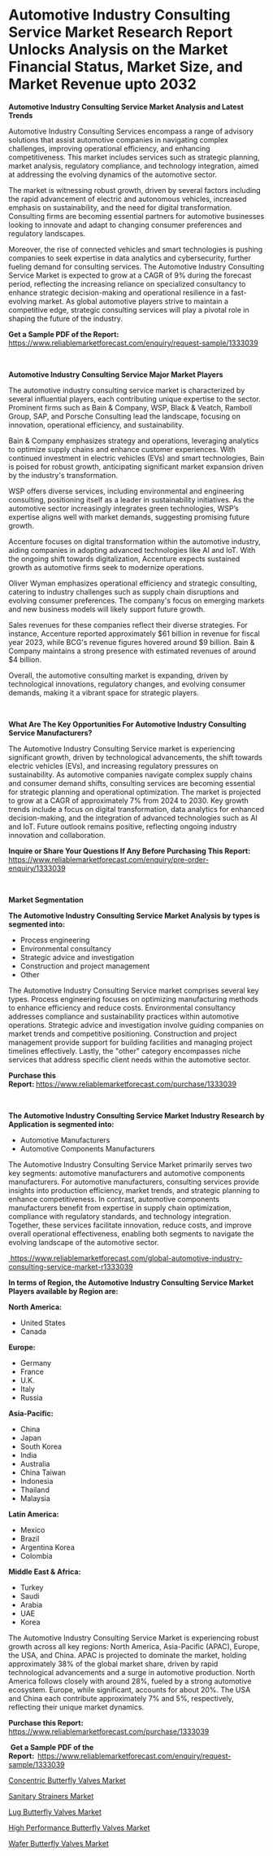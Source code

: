 <p><h1>Automotive Industry Consulting Service Market Research Report Unlocks Analysis on the Market Financial Status, Market Size, and Market Revenue upto 2032</h1></p><p><strong>Automotive Industry Consulting Service Market Analysis and Latest Trends</strong></p>
<p><p>Automotive Industry Consulting Services encompass a range of advisory solutions that assist automotive companies in navigating complex challenges, improving operational efficiency, and enhancing competitiveness. This market includes services such as strategic planning, market analysis, regulatory compliance, and technology integration, aimed at addressing the evolving dynamics of the automotive sector.</p><p>The market is witnessing robust growth, driven by several factors including the rapid advancement of electric and autonomous vehicles, increased emphasis on sustainability, and the need for digital transformation. Consulting firms are becoming essential partners for automotive businesses looking to innovate and adapt to changing consumer preferences and regulatory landscapes. </p><p>Moreover, the rise of connected vehicles and smart technologies is pushing companies to seek expertise in data analytics and cybersecurity, further fueling demand for consulting services. The Automotive Industry Consulting Service Market is expected to grow at a CAGR of 9% during the forecast period, reflecting the increasing reliance on specialized consultancy to enhance strategic decision-making and operational resilience in a fast-evolving market. As global automotive players strive to maintain a competitive edge, strategic consulting services will play a pivotal role in shaping the future of the industry.</p></p>
<p><strong>Get a Sample PDF of the Report:&nbsp;</strong> <a href="https://www.reliablemarketforecast.com/enquiry/request-sample/1333039?utm_campaign=3519&utm_medium=2&utm_source=Github&utm_content=ia&utm_term=24032025&utm_id=automotive-industry-consulting-service">https://www.reliablemarketforecast.com/enquiry/request-sample/1333039</a></p>
<p>&nbsp;</p>
<p><strong>Automotive Industry Consulting Service Major Market Players</strong></p>
<p><p>The automotive industry consulting service market is characterized by several influential players, each contributing unique expertise to the sector. Prominent firms such as Bain & Company, WSP, Black & Veatch, Ramboll Group, SAP, and Porsche Consulting lead the landscape, focusing on innovation, operational efficiency, and sustainability.</p><p>Bain & Company emphasizes strategy and operations, leveraging analytics to optimize supply chains and enhance customer experiences. With continued investment in electric vehicles (EVs) and smart technologies, Bain is poised for robust growth, anticipating significant market expansion driven by the industry's transformation.</p><p>WSP offers diverse services, including environmental and engineering consulting, positioning itself as a leader in sustainability initiatives. As the automotive sector increasingly integrates green technologies, WSP’s expertise aligns well with market demands, suggesting promising future growth.</p><p>Accenture focuses on digital transformation within the automotive industry, aiding companies in adopting advanced technologies like AI and IoT. With the ongoing shift towards digitalization, Accenture expects sustained growth as automotive firms seek to modernize operations.</p><p>Oliver Wyman emphasizes operational efficiency and strategic consulting, catering to industry challenges such as supply chain disruptions and evolving consumer preferences. The company's focus on emerging markets and new business models will likely support future growth.</p><p>Sales revenues for these companies reflect their diverse strategies. For instance, Accenture reported approximately $61 billion in revenue for fiscal year 2023, while BCG's revenue figures hovered around $9 billion. Bain & Company maintains a strong presence with estimated revenues of around $4 billion.</p><p>Overall, the automotive consulting market is expanding, driven by technological innovations, regulatory changes, and evolving consumer demands, making it a vibrant space for strategic players.</p></p>
<p>&nbsp;</p>
<p><strong>What Are The Key Opportunities For Automotive Industry Consulting Service Manufacturers?</strong></p>
<p><p>The Automotive Industry Consulting Service market is experiencing significant growth, driven by technological advancements, the shift towards electric vehicles (EVs), and increasing regulatory pressures on sustainability. As automotive companies navigate complex supply chains and consumer demand shifts, consulting services are becoming essential for strategic planning and operational optimization. The market is projected to grow at a CAGR of approximately 7% from 2024 to 2030. Key growth trends include a focus on digital transformation, data analytics for enhanced decision-making, and the integration of advanced technologies such as AI and IoT. Future outlook remains positive, reflecting ongoing industry innovation and collaboration.</p></p>
<p><strong>Inquire or Share Your Questions If Any Before Purchasing This Report:</strong> <a href="https://www.reliablemarketforecast.com/enquiry/pre-order-enquiry/1333039?utm_campaign=3519&utm_medium=2&utm_source=Github&utm_content=ia&utm_term=24032025&utm_id=automotive-industry-consulting-service">https://www.reliablemarketforecast.com/enquiry/pre-order-enquiry/1333039</a></p>
<p>&nbsp;</p>
<p><strong>Market Segmentation</strong></p>
<p><strong>The Automotive Industry Consulting Service Market Analysis by types is segmented into:</strong></p>
<p><ul><li>Process engineering</li><li>Environmental consultancy</li><li>Strategic advice and investigation</li><li>Construction and project management</li><li>Other</li></ul></p>
<p><p>The Automotive Industry Consulting Service market comprises several key types. Process engineering focuses on optimizing manufacturing methods to enhance efficiency and reduce costs. Environmental consultancy addresses compliance and sustainability practices within automotive operations. Strategic advice and investigation involve guiding companies on market trends and competitive positioning. Construction and project management provide support for building facilities and managing project timelines effectively. Lastly, the "other" category encompasses niche services that address specific client needs within the automotive sector.</p></p>
<p><strong>Purchase this Report:&nbsp;</strong><a href="https://www.reliablemarketforecast.com/purchase/1333039?utm_campaign=3519&utm_medium=2&utm_source=Github&utm_content=ia&utm_term=24032025&utm_id=automotive-industry-consulting-service">https://www.reliablemarketforecast.com/purchase/1333039</a></p>
<p>&nbsp;</p>
<p><strong>The Automotive Industry Consulting Service Market Industry Research by Application is segmented into:</strong></p>
<p><ul><li>Automotive Manufacturers</li><li>Automotive Components Manufacturers</li></ul></p>
<p><p>The Automotive Industry Consulting Service Market primarily serves two key segments: automotive manufacturers and automotive components manufacturers. For automotive manufacturers, consulting services provide insights into production efficiency, market trends, and strategic planning to enhance competitiveness. In contrast, automotive components manufacturers benefit from expertise in supply chain optimization, compliance with regulatory standards, and technology integration. Together, these services facilitate innovation, reduce costs, and improve overall operational effectiveness, enabling both segments to navigate the evolving landscape of the automotive sector.</p></p>
<p><a href="https://www.reliablemarketforecast.com/global-automotive-industry-consulting-service-market-r1333039?utm_campaign=3519&utm_medium=2&utm_source=Github&utm_content=ia&utm_term=24032025&utm_id=automotive-industry-consulting-service">&nbsp;https://www.reliablemarketforecast.com/global-automotive-industry-consulting-service-market-r1333039</a></p>
<p><strong>In terms of Region, the Automotive Industry Consulting Service Market Players available by Region are:</strong></p>
<p>
    <p> <strong> North America: </strong>
        <ul>
            <li>United States</li>
            <li>Canada</li>
        </ul>
        </p> 
    <p> <strong> Europe: </strong>
        <ul>
            <li>Germany</li>
            <li>France</li>
            <li>U.K.</li>
            <li>Italy</li>
            <li>Russia</li>
        </ul>
        </p> 
    <p> <strong> Asia-Pacific: </strong>
        <ul>
            <li>China</li>
            <li>Japan</li>
            <li>South Korea</li>
            <li>India</li>
            <li>Australia</li>
            <li>China Taiwan</li>
            <li>Indonesia</li>
            <li>Thailand</li>
            <li>Malaysia</li>
        </ul>
        </p> 
    <p> <strong> Latin America: </strong>
        <ul>
            <li>Mexico</li>
            <li>Brazil</li>
            <li>Argentina Korea</li>
            <li>Colombia</li>
        </ul>
        </p> 
    <p> <strong> Middle East & Africa: </strong>
        <ul>
            <li>Turkey</li>
            <li>Saudi</li>
            <li>Arabia</li>
            <li>UAE</li>
            <li>Korea</li>
        </ul>
    </p>
    </p>
<p><p>The Automotive Industry Consulting Service Market is experiencing robust growth across all key regions: North America, Asia-Pacific (APAC), Europe, the USA, and China. APAC is projected to dominate the market, holding approximately 38% of the global market share, driven by rapid technological advancements and a surge in automotive production. North America follows closely with around 28%, fueled by a strong automotive ecosystem. Europe, while significant, accounts for about 20%. The USA and China each contribute approximately 7% and 5%, respectively, reflecting their unique market dynamics.</p></p>
<p><strong>Purchase this Report: </strong><a href="https://www.reliablemarketforecast.com/purchase/1333039?utm_campaign=3519&utm_medium=2&utm_source=Github&utm_content=ia&utm_term=24032025&utm_id=automotive-industry-consulting-service">https://www.reliablemarketforecast.com/purchase/1333039</a></p>
<p>&nbsp;<strong>Get a Sample PDF of the Report:&nbsp;&nbsp;</strong><a href="https://www.reliablemarketforecast.com/enquiry/request-sample/1333039?utm_campaign=3519&utm_medium=2&utm_source=Github&utm_content=ia&utm_term=24032025&utm_id=automotive-industry-consulting-service">https://www.reliablemarketforecast.com/enquiry/request-sample/1333039</a></p>
<p><strong></strong></p>
<p><p><a href="https://www.linkedin.com/pulse/accurate-data-concentric-butterfly-valves-market-size-2zpwe?utm_campaign=3519&utm_medium=2&utm_source=Github&utm_content=ia&utm_term=24032025&utm_id=automotive-industry-consulting-service">Concentric Butterfly Valves Market</a></p><p><a href="https://www.linkedin.com/pulse/evaluating-future-sanitary-strainers-market-size-drivers-lrmye?utm_campaign=3519&utm_medium=2&utm_source=Github&utm_content=ia&utm_term=24032025&utm_id=automotive-industry-consulting-service">Sanitary Strainers Market</a></p><p><a href="https://www.linkedin.com/pulse/lug-butterfly-valves-market-size-analysis-2025-2032-projected-0ddpe?utm_campaign=3519&utm_medium=2&utm_source=Github&utm_content=ia&utm_term=24032025&utm_id=automotive-industry-consulting-service">Lug Butterfly Valves Market</a></p><p><a href="https://www.linkedin.com/pulse/analysis-market-high-performance-butterfly-valves-illuminating-fjh2e?utm_campaign=3519&utm_medium=2&utm_source=Github&utm_content=ia&utm_term=24032025&utm_id=automotive-industry-consulting-service">High Performance Butterfly Valves Market</a></p><p><a href="https://www.linkedin.com/pulse/wafer-butterfly-valves-market-analysis-comprehensive-industry-za4fe?utm_campaign=3519&utm_medium=2&utm_source=Github&utm_content=ia&utm_term=24032025&utm_id=automotive-industry-consulting-service">Wafer Butterfly Valves Market</a></p></p>
